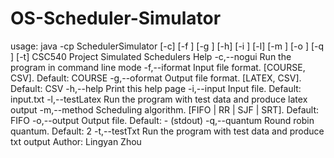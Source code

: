 # OS-Scheduler-Simulator
usage: java -cp <path> SchedulerSimulator  [-c] [-f <arg>] [-g <arg>] [-h] [-i
       <arg>] [-l] [-m <arg>] [-o <arg>] [-q <arg>] [-t]
CSC540 Project Simulated Schedulers Help
    -c,--nogui                Run the program in command line mode
    -f,--iformat <arg>        Input file format. [COURSE, CSV]. Default: COURSE
    -g,--oformat <arg>        Output file format. [LATEX, CSV]. Default: CSV
    -h,--help                 Print this help page
    -i,--input <arg>          Input file. Default: input.txt
    -l,--testLatex            Run the program with test data and produce latex
                              output
    -m,--method <arg>         Scheduling algorithm. [FIFO | RR | SJF | SRT].
                              Default: FIFO
    -o,--output <arg>         Output file. Default: - (stdout)
    -q,--quantum <arg>        Round robin quantum. Default: 2
    -t,--testTxt              Run the program with test data and produce txt
                              output
Author: Lingyan Zhou
